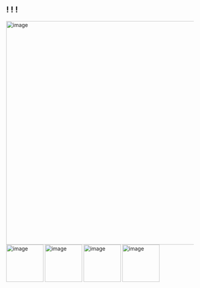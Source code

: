 ## ! ! !
<img width="600" height="600" alt="image" src="https://github.com/user-attachments/assets/e25565c5-b76b-4b9d-bd05-a7505d52b035" />






<img width="100" height="100" alt="image" src="https://github.com/user-attachments/assets/b0e7c213-05a3-447e-92b1-e95631fd601a" /> 
<img width="100" height="100" alt="image" src="https://github.com/user-attachments/assets/26e17a46-fa81-4efc-821b-cda4b52d7daf" /> 
<img width="100" height="100" alt="image" src="https://github.com/user-attachments/assets/86d53e99-7a35-4e8b-a2ba-f6d163f209ad" /> 
<img width="100" height="100" alt="image" src="https://github.com/user-attachments/assets/d2aa59c6-ff7d-4e6d-9da5-63f759e82fa6" />



